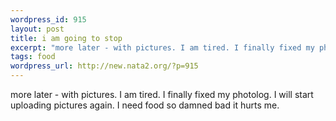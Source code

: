 ```yaml
--- 
wordpress_id: 915
layout: post
title: i am going to stop
excerpt: "more later - with pictures. I am tired. I finally fixed my photolog. I will start uploading pictures again. I need food so damned bad it hurts me. "
tags: food
wordpress_url: http://new.nata2.org/?p=915
---
```

more later - with pictures. I am tired. I finally fixed my photolog. I will start uploading pictures again. I need food so damned bad it hurts me. 
